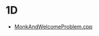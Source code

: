 # 1D

  - [MonkAndWelcomeProblem.cpp](https://www.hackerearth.com/practice/data-structures/arrays/1-d/practice-problems/algorithm/monk-and-welcome-problem/)
